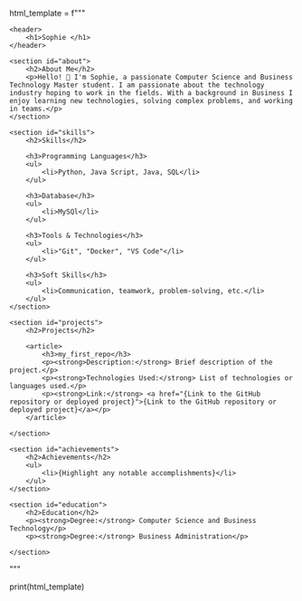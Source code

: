 html_template = f"""
<!DOCTYPE html>
<html lang="en">
<head>
    <meta charset="UTF-8">
    <meta name="viewport" content="width=device-width, initial-scale=1.0">
    <title>Sophie's GitHub Profile</title>
</head>
<body>

    <header>
        <h1>Sophie </h1>
    </header>

    <section id="about">
        <h2>About Me</h2>
        <p>Hello! 👋 I'm Sophie, a passionate Computer Science and Business Technology Master student. I am passionate about the technology industry hoping to work in the fields. With a background in Business I enjoy learning new technologies, solving complex problems, and working in teams.</p>
    </section>

    <section id="skills">
        <h2>Skills</h2>

        <h3>Programming Languages</h3>
        <ul>
            <li>Python, Java Script, Java, SQL</li>
        </ul>

        <h3>Database</h3>
        <ul>
            <li>MySQl</li>
        </ul>

        <h3>Tools & Technologies</h3>
        <ul>
            <li>"Git", "Docker", "VS Code"</li>
        </ul>

        <h3>Soft Skills</h3>
        <ul>
            <li>Communication, teamwork, problem-solving, etc.</li>
        </ul>
    </section>

    <section id="projects">
        <h2>Projects</h2>

        <article>
            <h3>my_first_repo</h3>
            <p><strong>Description:</strong> Brief description of the project.</p>
            <p><strong>Technologies Used:</strong> List of technologies or languages used.</p>
            <p><strong>Link:</strong> <a href="{Link to the GitHub repository or deployed project}">{Link to the GitHub repository or deployed project}</a></p>
        </article>

    </section>

    <section id="achievements">
        <h2>Achievements</h2>
        <ul>
            <li>{Highlight any notable accomplishments}</li>
        </ul>
    </section>

    <section id="education">
        <h2>Education</h2>
        <p><strong>Degree:</strong> Computer Science and Business Technology</p>
        <p><strong>Degree:</strong> Business Administration</p>

    </section>

</body>
</html>
"""

print(html_template)

